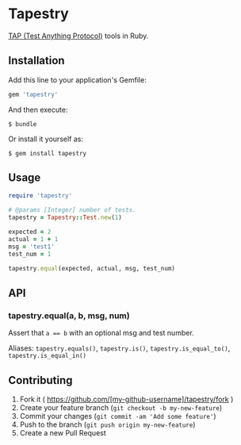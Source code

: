 # Tapestry

[TAP (Test Anything Protocol)](http://testanything.org/) tools in Ruby.

## Installation

Add this line to your application's Gemfile:

```ruby
gem 'tapestry'
```

And then execute:

    $ bundle

Or install it yourself as:

    $ gem install tapestry

## Usage

```ruby
require 'tapestry'

# @params [Integer] number of tests.
tapestry = Tapestry::Test.new(1)

expected = 2
actual = 1 + 1
msg = 'test1'
test_num = 1

tapestry.equal(expected, actual, msg, test_num)
```

## API

### tapestry.equal(a, b, msg, num)

Assert that `a == b` with an optional msg and test number.

Aliases: `tapestry.equals()`, `tapestry.is()`, `tapestry.is_equal_to()`, `tapestry.is_equal_in()`

## Contributing

1. Fork it ( https://github.com/[my-github-username]/tapestry/fork )
2. Create your feature branch (`git checkout -b my-new-feature`)
3. Commit your changes (`git commit -am 'Add some feature'`)
4. Push to the branch (`git push origin my-new-feature`)
5. Create a new Pull Request
